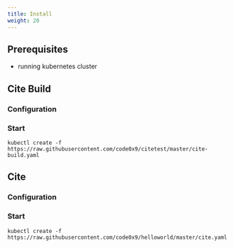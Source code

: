 ```yaml
---
title: Install
weight: 20
---
```


## Prerequisites

* running kubernetes cluster

## Cite Build

### Configuration

### Start
```
kubectl create -f https://raw.githubusercontent.com/code0x9/citetest/master/cite-build.yaml
```

## Cite

### Configuration

### Start
```
kubectl create -f https://raw.githubusercontent.com/code0x9/helloworld/master/cite.yaml
```
